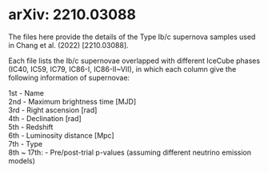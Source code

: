 # arXiv: 2210.03088

The files here provide the details of the Type Ib/c supernova samples used in Chang et al. (2022) [2210.03088].  
  
Each file lists the Ib/c supernovae overlapped with different IceCube phases (IC40, IC59, IC79, IC86-I, IC86-II~VII), in which each column give the following information of supernovae:  
  
1st - Name  
2nd - Maximum brightness time [MJD]  
3rd - Right ascension [rad]  
4th - Declination [rad]  
5th - Redshift  
6th - Luminosity distance [Mpc]  
7th - Type  
8th ~ 17th: - Pre/post-trial p-values (assuming different neutrino emission models)
